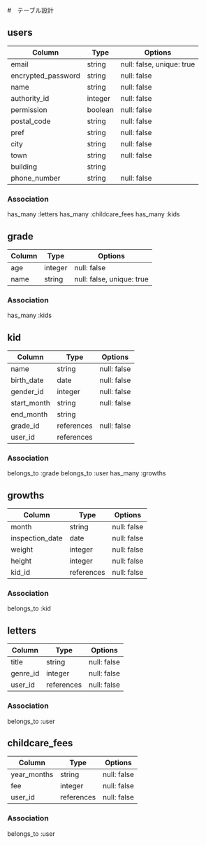 #　テーブル設計
## users

| Column              | Type      | Options                        |
|---------------------|-----------|--------------------------------|
| email               | string    | null: false, unique: true      |
| encrypted_password  | string    | null: false                    |
| name                | string    | null: false                    |
| authority_id        | integer   | null: false                    |
| permission          | boolean   | null: false                    |
| postal_code         | string    | null: false                    |
| pref                | string    | null: false                    |
| city                | string    | null: false                    |
| town                | string    | null: false                    |
| building            | string    |                                |
| phone_number        | string    | null: false                    |

### Association
has_many :letters
has_many :childcare_fees
has_many :kids

## grade

| Column              | Type      | Options                        |
|---------------------|-----------|--------------------------------|
| age                 | integer   | null: false                    |
| name                | string    | null: false, unique: true      |

### Association
has_many :kids

## kid

| Column              | Type      | Options                        |
|---------------------|-----------|--------------------------------|
| name                | string    | null: false                    |
| birth_date          | date      | null: false                    |
| gender_id           | integer   | null: false                    |
| start_month         | string    | null: false                    |
| end_month           | string    |                                |
| grade_id            | references| null: false                    |
| user_id             | references|                                |

### Association
belongs_to :grade
belongs_to :user
has_many :growths

## growths

| Column              | Type      | Options                        |
|---------------------|-----------|--------------------------------|
| month               | string    | null: false                    |
| inspection_date     | date      | null: false                    |
| weight              | integer   | null: false                    |
| height              | integer   | null: false                    |
| kid_id              | references| null: false                    |

### Association
belongs_to :kid

## letters

| Column              | Type      | Options                        |
|---------------------|-----------|--------------------------------|
| title               | string    | null: false                    |
| genre_id            | integer   | null: false                    |
| user_id             | references| null: false                    |

### Association
belongs_to :user

## childcare_fees

| Column              | Type      | Options                        |
|---------------------|-----------|--------------------------------|
| year_months         | string    | null: false                    |
| fee                 | integer   | null: false                    |
| user_id             | references| null: false                    |

### Association
belongs_to :user
